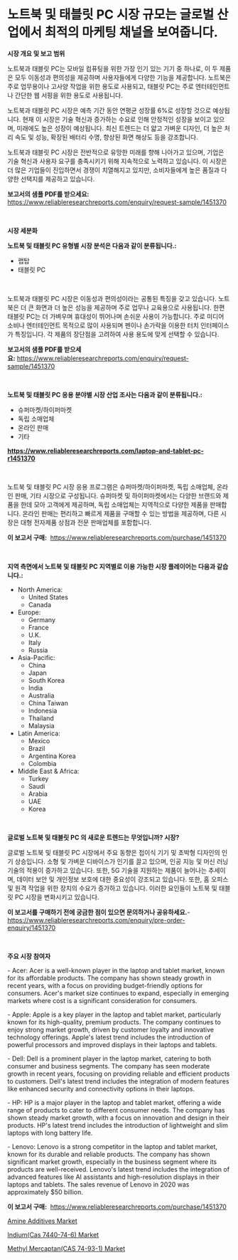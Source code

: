 <p><h1>노트북 및 태블릿 PC 시장 규모는 글로벌 산업에서 최적의 마케팅 채널을 보여줍니다.</h1></p><p><strong>시장 개요 및 보고 범위</strong></p>
<p><p>노트북과 태블릿 PC는 모바일 컴퓨팅을 위한 가장 인기 있는 기기 중 하나로, 이 두 제품은 모두 이동성과 편의성을 제공하며 사용자들에게 다양한 기능을 제공합니다. 노트북은 주로 업무용이나 고사양 작업을 위한 용도로 사용되고, 태블릿 PC는 주로 엔터테인먼트나 간단한 웹 서핑을 위한 용도로 사용됩니다.</p><p>노트북과 태블릿 PC 시장은 예측 기간 동안 연평균 성장률 6%로 성장할 것으로 예상됩니다. 현재 이 시장은 기술 혁신과 증가하는 수요로 인해 안정적인 성장을 보이고 있으며, 미래에도 높은 성장이 예상됩니다. 최신 트렌드는 더 얇고 가벼운 디자인, 더 높은 처리 속도 및 성능, 확장된 배터리 수명, 향상된 화면 해상도 등을 강조합니다.</p><p>노트북과 태블릿 PC 시장은 전반적으로 유망한 미래를 향해 나아가고 있으며, 기업은 기술 혁신과 사용자 요구를 충족시키기 위해 지속적으로 노력하고 있습니다. 이 시장은 더 많은 기업들이 진입하면서 경쟁이 치열해지고 있지만, 소비자들에게 높은 품질과 다양한 선택지를 제공하고 있습니다.</p></p>
<p><strong>보고서의 샘플 PDF를 받으세요:</strong> <a href="https://www.reliableresearchreports.com/enquiry/request-sample/1451370">https://www.reliableresearchreports.com/enquiry/request-sample/1451370</a></p>
<p>&nbsp;</p>
<p><strong>시장 세분화</strong></p>
<p><strong>노트북 및 태블릿 PC 유형별 시장 분석은 다음과 같이 분류됩니다.:</strong></p>
<p><ul><li>랩탑</li><li>태블릿 PC</li></ul></p>
<p>&nbsp;</p>
<p><p>노트북과 태블릿 PC 시장은 이동성과 편의성이라는 공통된 특징을 갖고 있습니다. 노트북은 더 큰 화면과 더 높은 성능을 제공하며 주로 업무나 교육용으로 사용됩니다. 한편 태블릿 PC는 더 가벼우며 휴대성이 뛰어나며 손쉬운 사용이 가능합니다. 주로 미디어 소비나 엔터테인먼트 목적으로 많이 사용되며 펜이나 손가락을 이용한 터치 인터페이스가 특징입니다. 각 제품의 장단점을 고려하여 사용 용도에 맞게 선택할 수 있습니다.</p></p>
<p><strong>보고서의 샘플 PDF를 받으세요:</strong>&nbsp;<a href="https://www.reliableresearchreports.com/enquiry/request-sample/1451370">https://www.reliableresearchreports.com/enquiry/request-sample/1451370</a></p>
<p>&nbsp;</p>
<p><strong> 노트북 및 태블릿 PC 응용 분야별 시장 산업 조사는 다음과 같이 분류됩니다.:</strong></p>
<p><ul><li>슈퍼마켓/하이퍼마켓</li><li>독립 소매업체</li><li>온라인 판매</li><li>기타</li></ul></p>
<p><strong><a href="https://www.reliableresearchreports.com/laptop-and-tablet-pc-r1451370">https://www.reliableresearchreports.com/laptop-and-tablet-pc-r1451370</a></strong></p>
<p>&nbsp;</p>
<p><p>노트북 및 태블릿 PC 시장 응용 프로그램은 슈퍼마켓/하이퍼마켓, 독립 소매업체, 온라인 판매, 기타 시장으로 구성됩니다. 슈퍼마켓 및 하이퍼마켓에서는 다양한 브랜드와 제품을 한데 모아 고객에게 제공하며, 독립 소매업체는 지역적으로 다양한 제품을 판매합니다. 온라인 판매는 편리하고 빠르게 제품을 구매할 수 있는 방법을 제공하며, 다른 시장은 대형 전자제품 상점과 전문 판매업체를 포함합니다.</p></p>
<p><strong>이 보고서 구매:</strong>&nbsp; <a href="https://www.reliableresearchreports.com/purchase/1451370">https://www.reliableresearchreports.com/purchase/1451370</a></p>
<p>&nbsp;</p>
<p><strong>지역 측면에서 노트북 및 태블릿 PC 지역별로 이용 가능한 시장 플레이어는 다음과 같습니다.:</strong></p>
<p><ul>
    <li>
        North America:
        <ul>
            <li>United States</li>
            <li>Canada</li>
        </ul>
    </li>
    <li>
        Europe:
        <ul>
            <li>Germany</li>
            <li>France</li>
            <li>U.K.</li>
            <li>Italy</li>
            <li>Russia</li>
        </ul>
    </li>
    <li>
        Asia-Pacific:
        <ul>
            <li>China</li>
            <li>Japan</li>
            <li>South Korea</li>
            <li>India</li>
            <li>Australia</li>
            <li>China Taiwan</li>
            <li>Indonesia</li>
            <li>Thailand</li>
            <li>Malaysia</li>
        </ul>
    </li>
    <li>
        Latin America:
        <ul>
            <li>Mexico</li>
            <li>Brazil</li>
            <li>Argentina Korea</li>
            <li>Colombia</li>
        </ul>
    </li>
    <li>
        Middle East & Africa:
        <ul>
            <li>Turkey</li>
            <li>Saudi</li>
            <li>Arabia</li>
            <li>UAE</li>
            <li>Korea</li>
        </ul>
    </li>
    </ul></p>
<p>&nbsp;</p>
<p><strong>글로벌 노트북 및 태블릿 PC 의 새로운 트렌드는 무엇입니까? 시장?</strong></p>
<p><p>글로벌 노트북 및 태블릿 PC 시장에서 주요 동향은 접이식 기기 및 초박형 디자인의 인기 상승입니다. 소형 및 가벼운 디바이스가 인기를 끌고 있으며, 인공 지능 및 머신 러닝 기술의 적용이 증가하고 있습니다. 또한, 5G 기술을 지원하는 제품이 늘어나는 추세이며, 데이터 보안 및 개인정보 보호에 대한 중요성이 강조되고 있습니다. 또한, 홈 오피스 및 원격 작업을 위한 장치의 수요가 증가하고 있습니다. 이러한 요인들이 노트북 및 태블릿 PC 시장을 변화시키고 있습니다.</p></p>
<p><strong>이 보고서를 구매하기 전에 궁금한 점이 있으면 문의하거나 공유하세요.</strong>- <a href="https://www.reliableresearchreports.com/enquiry/pre-order-enquiry/1451370">https://www.reliableresearchreports.com/enquiry/pre-order-enquiry/1451370</a></p>
<p>&nbsp;</p>
<p><strong>주요 시장 참여자</strong></p>
<p><p>- Acer: Acer is a well-known player in the laptop and tablet market, known for its affordable products. The company has shown steady growth in recent years, with a focus on providing budget-friendly options for consumers. Acer's market size continues to expand, especially in emerging markets where cost is a significant consideration for consumers.</p><p>- Apple: Apple is a key player in the laptop and tablet market, particularly known for its high-quality, premium products. The company continues to enjoy strong market growth, driven by customer loyalty and innovative technology offerings. Apple's latest trend includes the introduction of powerful processors and improved displays in their laptops and tablets.</p><p>- Dell: Dell is a prominent player in the laptop market, catering to both consumer and business segments. The company has seen moderate growth in recent years, focusing on providing reliable and efficient products to customers. Dell's latest trend includes the integration of modern features like enhanced security and connectivity options in their laptops.</p><p>- HP: HP is a major player in the laptop and tablet market, offering a wide range of products to cater to different consumer needs. The company has shown steady market growth, with a focus on innovation and design in their products. HP's latest trend includes the introduction of lightweight and slim laptops with long battery life.</p><p>- Lenovo: Lenovo is a strong competitor in the laptop and tablet market, known for its durable and reliable products. The company has shown significant market growth, especially in the business segment where its products are well-received. Lenovo's latest trend includes the integration of advanced features like AI assistants and high-resolution displays in their laptops and tablets. The sales revenue of Lenovo in 2020 was approximately $50 billion.</p></p>
<p><strong>이 보고서 구매:</strong>&nbsp;&nbsp;<a href="https://www.reliableresearchreports.com/purchase/1451370">https://www.reliableresearchreports.com/purchase/1451370</a></p>
<p><p><a href="https://www.linkedin.com/pulse/amine-additives-market-provides-detailed-segmentation-based-type-mtz9f?trackingId=CeTZ5wI6edFmd%2FVLYHU3xw%3D%3D">Amine Additives Market</a></p><p><a href="https://www.linkedin.com/pulse/indiumcas-7440-74-6-market-size-evaluating-its-trends-growth-projections-ifref?trackingId=u%2BLw5QtebRBERnsJ1tpdsA%3D%3D">Indium(Cas 7440-74-6) Market</a></p><p><a href="https://www.linkedin.com/pulse/methyl-mercaptancas-74-93-1-market-research-report-forecasted-k8z0f?trackingId=TSf%2FDQ1TFFRxLC9aLGAf5A%3D%3D">Methyl Mercaptan(CAS 74-93-1) Market</a></p></p>